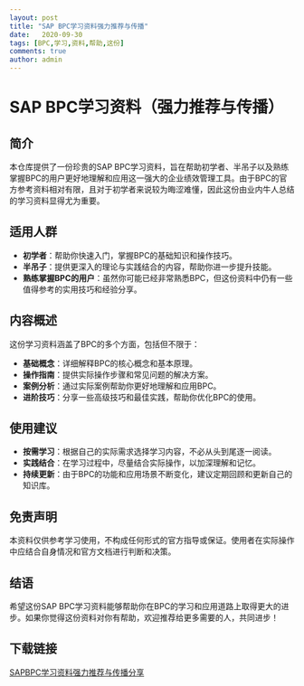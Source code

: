 ```yaml
---
layout: post
title: "SAP BPC学习资料强力推荐与传播"
date:   2020-09-30
tags: [BPC,学习,资料,帮助,这份]
comments: true
author: admin
---
```

# SAP BPC学习资料（强力推荐与传播）

## 简介

本仓库提供了一份珍贵的SAP BPC学习资料，旨在帮助初学者、半吊子以及熟练掌握BPC的用户更好地理解和应用这一强大的企业绩效管理工具。由于BPC的官方参考资料相对有限，且对于初学者来说较为晦涩难懂，因此这份由业内牛人总结的学习资料显得尤为重要。

## 适用人群

- **初学者**：帮助你快速入门，掌握BPC的基础知识和操作技巧。
- **半吊子**：提供更深入的理论与实践结合的内容，帮助你进一步提升技能。
- **熟练掌握BPC的用户**：虽然你可能已经非常熟悉BPC，但这份资料中仍有一些值得参考的实用技巧和经验分享。

## 内容概述

这份学习资料涵盖了BPC的多个方面，包括但不限于：

- **基础概念**：详细解释BPC的核心概念和基本原理。
- **操作指南**：提供实际操作步骤和常见问题的解决方案。
- **案例分析**：通过实际案例帮助你更好地理解和应用BPC。
- **进阶技巧**：分享一些高级技巧和最佳实践，帮助你优化BPC的使用。

## 使用建议

- **按需学习**：根据自己的实际需求选择学习内容，不必从头到尾逐一阅读。
- **实践结合**：在学习过程中，尽量结合实际操作，以加深理解和记忆。
- **持续更新**：由于BPC的功能和应用场景不断变化，建议定期回顾和更新自己的知识库。

## 免责声明

本资料仅供参考学习使用，不构成任何形式的官方指导或保证。使用者在实际操作中应结合自身情况和官方文档进行判断和决策。

## 结语

希望这份SAP BPC学习资料能够帮助你在BPC的学习和应用道路上取得更大的进步。如果你觉得这份资料对你有帮助，欢迎推荐给更多需要的人，共同进步！

## 下载链接

[SAPBPC学习资料强力推荐与传播分享](https://pan.quark.cn/s/a047bca6c3f8)